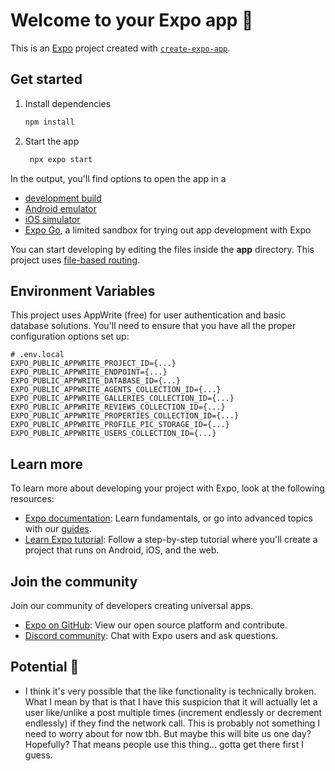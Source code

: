 # Welcome to your Expo app 👋

This is an [Expo](https://expo.dev) project created with [`create-expo-app`](https://www.npmjs.com/package/create-expo-app).

## Get started

1. Install dependencies

   ```bash
   npm install
   ```

2. Start the app

   ```bash
    npx expo start
   ```

In the output, you'll find options to open the app in a

- [development build](https://docs.expo.dev/develop/development-builds/introduction/)
- [Android emulator](https://docs.expo.dev/workflow/android-studio-emulator/)
- [iOS simulator](https://docs.expo.dev/workflow/ios-simulator/)
- [Expo Go](https://expo.dev/go), a limited sandbox for trying out app development with Expo

You can start developing by editing the files inside the **app** directory. This project uses [file-based routing](https://docs.expo.dev/router/introduction).

## Environment Variables

This project uses AppWrite (free) for user authentication and basic database solutions. You'll need to ensure that you have all the proper configuration options set up:

```plaintext
# .env.local
EXPO_PUBLIC_APPWRITE_PROJECT_ID={...}
EXPO_PUBLIC_APPWRITE_ENDPOINT={...}
EXPO_PUBLIC_APPWRITE_DATABASE_ID={...}
EXPO_PUBLIC_APPWRITE_AGENTS_COLLECTION_ID={...}
EXPO_PUBLIC_APPWRITE_GALLERIES_COLLECTION_ID={...}
EXPO_PUBLIC_APPWRITE_REVIEWS_COLLECTION_ID={...}
EXPO_PUBLIC_APPWRITE_PROPERTIES_COLLECTION_ID={...}
EXPO_PUBLIC_APPWRITE_PROFILE_PIC_STORAGE_ID={...}
EXPO_PUBLIC_APPWRITE_USERS_COLLECTION_ID={...}
```

## Learn more

To learn more about developing your project with Expo, look at the following resources:

- [Expo documentation](https://docs.expo.dev/): Learn fundamentals, or go into advanced topics with our [guides](https://docs.expo.dev/guides).
- [Learn Expo tutorial](https://docs.expo.dev/tutorial/introduction/): Follow a step-by-step tutorial where you'll create a project that runs on Android, iOS, and the web.

## Join the community

Join our community of developers creating universal apps.

- [Expo on GitHub](https://github.com/expo/expo): View our open source platform and contribute.
- [Discord community](https://chat.expo.dev): Chat with Expo users and ask questions.

## Potential 🐛

- I think it's very possible that the like functionality is technically broken. What I mean by that is that I have this suspicion that it will actually let a user like/unlike a post multiple times (increment endlessly or decrement endlessly) if they find the network call. This is probably not something I need to worry about for now tbh. But maybe this will bite us one day? Hopefully? That means people use this thing... gotta get there first I guess.

